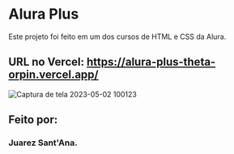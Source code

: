 # Alura Plus

Este projeto foi feito em um dos cursos de HTML e CSS da Alura.

## URL no Vercel: https://alura-plus-theta-orpin.vercel.app/

![Captura de tela 2023-05-02 100123](https://user-images.githubusercontent.com/128815359/235674139-cbb51f65-6a3e-4c6d-93df-3d7382a88754.png)


## Feito por:

### Juarez Sant'Ana.
